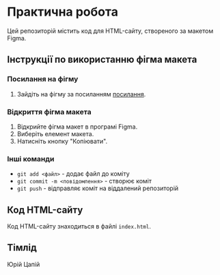 # Практична робота

Цей репозиторій містить код для HTML-сайту, створеного за макетом Figma.

## Інструкції по використанню фігма макета
### Посилання на фігму
1. Зайдіть на фігму за посиланням [посилання](https://www.figma.com/file/7JvcEMvizvjszVkz0j8sDG/Nice-view-(Copy)?node-id=15&mode=dev).
### Відкриття фігма макета
1. Відкрийте фігма макет в програмі Figma.
2. Виберіть елемент макета.
3. Натисніть кнопку "Копіювати".
### Інші команди
* `git add <файл>` - додає файл до коміту
* `git commit -m <повідомлення>` - створює коміт
* `git push` - відправляє коміт на віддалений репозиторій
## Код HTML-сайту
Код HTML-сайту знаходиться в файлі `index.html`.
## Тімлід
Юрій Цапій
